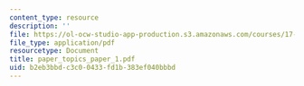 ```yaml
---
content_type: resource
description: ''
file: https://ol-ocw-studio-app-production.s3.amazonaws.com/courses/17-042-citizenship-and-pluralism-fall-2003/b2eb3bbdc3c00433fd1b383ef040bbbd_paper_topics_paper_1.pdf
file_type: application/pdf
resourcetype: Document
title: paper_topics_paper_1.pdf
uid: b2eb3bbd-c3c0-0433-fd1b-383ef040bbbd
---
```


